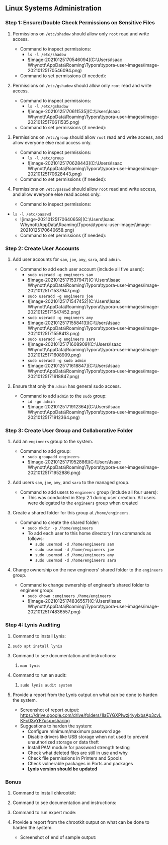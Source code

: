 ## Linux Systems Administration

### Step 1: Ensure/Double Check Permissions on Sensitive Files

1. Permissions on `/etc/shadow` should allow only `root` read and write access.

    - Command to inspect permissions: 
      - `ls -l /etc/shadow`
      - ![image-20210125170546094](C:\Users\Isaac Whynott\AppData\Roaming\Typora\typora-user-images\image-20210125170546094.png)
    - Command to set permissions (if needed):

2. Permissions on `/etc/gshadow` should allow only `root` read and write access.

    - Command to inspect permissions:
      - `ls -l /etc/gshadow`
      - ![image-20210125170611535](C:\Users\Isaac Whynott\AppData\Roaming\Typora\typora-user-images\image-20210125170611535.png)
    - Command to set permissions (if needed):

3. Permissions on `/etc/group` should allow `root` read and write access, and allow everyone else read access only.

    - Command to inspect permissions:
      - `ls -l /etc/group`
      - ![image-20210125170628443](C:\Users\Isaac Whynott\AppData\Roaming\Typora\typora-user-images\image-20210125170628443.png)
    - Command to set permissions (if needed):

4. Permissions on `/etc/passwd` should allow `root` read and write access, and allow everyone else read access only.

    - Command to inspect permissions:
  - `ls -l /etc/passwd`
      - ![image-20210125170640658](C:\Users\Isaac Whynott\AppData\Roaming\Typora\typora-user-images\image-20210125170640658.png)
    - Command to set permissions (if needed):

### Step 2: Create User Accounts

1. Add user accounts for `sam`, `joe`, `amy`, `sara`, and `admin`.

    - Command to add each user account (include all five users):
      - `sudo useradd -g engineers sam`
      - ![image-20210125171537947](C:\Users\Isaac Whynott\AppData\Roaming\Typora\typora-user-images\image-20210125171537947.png)
      - `sudo useradd -g engineers joe`
      - ![image-20210125171547452](C:\Users\Isaac Whynott\AppData\Roaming\Typora\typora-user-images\image-20210125171547452.png)
      - `sudo useradd -g engineers amy`
      - ![image-20210125171558413](C:\Users\Isaac Whynott\AppData\Roaming\Typora\typora-user-images\image-20210125171558413.png)
      - `sudo useradd -g engineers sara`
      - ![image-20210125171608909](C:\Users\Isaac Whynott\AppData\Roaming\Typora\typora-user-images\image-20210125171608909.png)
      - `sudo useradd -g sudo admin`
      - ![image-20210125171618847](C:\Users\Isaac Whynott\AppData\Roaming\Typora\typora-user-images\image-20210125171618847.png)

2. Ensure that only the `admin` has general sudo access.

    - Command to add `admin` to the `sudo` group:
      - `id -gn admin`
      - ![image-20210125171912364](C:\Users\Isaac Whynott\AppData\Roaming\Typora\typora-user-images\image-20210125171912364.png)

### Step 3: Create User Group and Collaborative Folder

1. Add an `engineers` group to the system.

    - Command to add group:
      - `sudo groupadd engineers`
      - ![image-20210125171952886](C:\Users\Isaac Whynott\AppData\Roaming\Typora\typora-user-images\image-20210125171952886.png)

2. Add users `sam`, `joe`, `amy`, and `sara` to the managed group.

    - Command to add users to `engineers` group (include all four users):
      - This was conducted in Step 2.1 during user creation. All users were delegated to the `engineers` group when created

3. Create a shared folder for this group at `/home/engineers`.

    - Command to create the shared folder:
      - `sudo mkdir -p /home/engineers`
      - To add each user to this home directory I ran commands as follows:
        - `sudo usermod -d /home/engineers sam`
        - `sudo usermod -d /home/engineers joe`
        - `sudo usermod -d /home/engineers amy`
        - `sudo usermod -d /home/engineers sara`

4. Change ownership on the new engineers' shared folder to the `engineers` group.

    - Command to change ownership of engineer's shared folder to engineer group:
      - `sudo chown :engineers /home/engineers`
      - ![image-20210125174836557](C:\Users\Isaac Whynott\AppData\Roaming\Typora\typora-user-images\image-20210125174836557.png)

### Step 4: Lynis Auditing

1. Command to install Lynis:
1. `sudo apt install lynis`
2. Command to see documentation and instructions:
    1. `man lynis`
3. Command to run an audit:
    1. `sudo lynis audit system`
4. Provide a report from the Lynis output on what can be done to harden the system.

    - Screenshot of report output: https://drive.google.com/drive/folders/1laEYGXPIwzj4yvlxbsAp3cvLKFc03yYF?usp=sharing
    - Suggestions to harden the system:
      - Configure minimum/maximum password age
      - Disable drivers like USB storage when not used to prevent unauthorized storage or data theft
      - Install PAM module for password strength testing
      - Check what deleted files are still in use and why
      - Check file permissions in Printers and Spools
      - Check vulnerable packages in Ports and packages
      - **Lynis version should be updated**


### Bonus
1. Command to install chkrootkit:

2. Command to see documentation and instructions:

3. Command to run expert mode:

4. Provide a report from the chrootkit output on what can be done to harden the system.
    - Screenshot of end of sample output:
